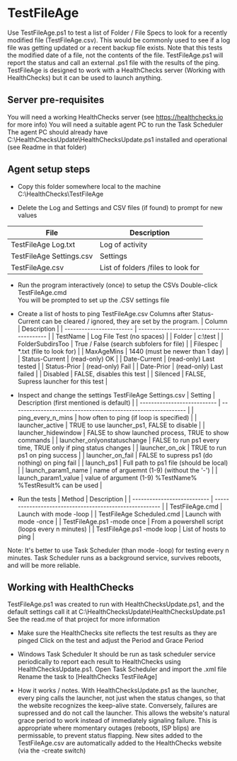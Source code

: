 # TestFileAge

Use TestFileAge.ps1 to test a list of Folder / File Specs to look for a recently modified file (TestFileAge.csv).
This would be commonly used to see if a log file was getting updated or a recent backup file exists.
Note that this tests the modified date of a file, not the contents of the file.
TestFileAge.ps1 will report the status and call an external .ps1 file with the results of the ping.
TestFileAge is designed to work with a HealthChecks server (Working with HealthChecks) but it can be used to launch anything.

## Server pre-requisites

You will need a working HealthChecks server (see <https://healthchecks.io> for more info)
You will need a suitable agent PC to run the Task Scheduler
The agent PC should already have C:\HealthChecksUpdate\HealthChecksUpdate.ps1 installed and operational (see Readme in that folder)

## Agent setup steps

- Copy this folder somewhere local to the machine
C:\HealthChecks\TestFileAge

- Delete the Log and Settings and CSV files (if found) to prompt for new values

| File                     | Description           |
| ------------------------ | --------------------- |
| TestFileAge Log.txt       | Log of activity       |
| TestFileAge Settings.csv  | Settings              |
| TestFileAge.csv           | List of folders /files to look for |

- Run the program interactively (once) to setup the CSVs
Double-click TestFileAge.cmd  
You will be prompted to set up the .CSV settings file

- Create a list of hosts to ping
   TestFileAge.csv
Columns after Status-Current can be cleared / ignored, they are set by the program.
| Column                   | Description                                |
| ------------------------ | ------------------------------------------ |
| TestName                 |  Log File Test (no spaces)                 |
| Folder                   |  c:\test                                   |
| FolderSubdirsToo         | True / False (search subfolers for file)   |
| Filespec                 |  *.txt    (file to look for)               |
| MaxAgeMins               |  1440   (must be newer than 1 day)         |
| Status-Current           |  (read-only) OK                            |
| Date-Current             |  (read-only) Last tested                   |
| Status-Prior             |  (read-only) Fail                          |
| Date-Prior               |  (read-only) Last failed                   |
| Disabled                 |  FALSE, disables this test                 |
| Silenced                 |  FALSE, Supress launcher for this test     |

- Inspect and change the settings
   TestFileAge Settings.csv
| Setting                     | Description (first mentioned is default)                      |
| --------------------------- | ------------------------------------------------------------- |
| ping_every_n_mins           | how often to ping (if loop is specified)                      |
| launcher_active             | TRUE to use launcher_ps1, FALSE to disable                    |
| launcher_hidewindow         | FALSE to show launched process, TRUE to show commands         |
| launcher_onlyonstatuschange | FALSE to run ps1 every time, TRUE only if ping status changes |
| launcher_on_ok              | TRUE to run ps1 on ping success                               |
| launcher_on_fail            | FALSE to supress ps1 (do nothing) on ping fail                |
| launch_ps1                  | Full path to ps1 file (should be local)                       |
| launch_param1_name          | name of arguemnt (1-9) (without the '-')                      |
| launch_param1_value         | value of argument (1-9) %TestName% %TestResult% can be used   |

- Run the tests
| Method                      | Description                                             |
| --------------------------- | ------------------------------------------------------- |
| TestFileAge.cmd              | Launch with mode -loop                                  |
| TestFileAge Scheduled.cmd    | Launch with mode -once                                  |
| TestFileAge.ps1 -mode once   | From a powershell script (loops every n minutes)        |
| TestFileAge.ps1 -mode loop   | List of hosts to ping                                   |

Note: It's better to use Task Scheduler (than mode -loop) for testing every n minutes.
Task Scheduler runs as a background service, survives reboots, and will be more reliable.

## Working with HealthChecks

TestFileAge.ps1 was created to run with HealthChecksUpdate.ps1, and the default settings call it at C:\HealthChecksUpdate\HealthChecksUpdate.ps1
See the read.me of that project for more information

- Make sure the HealthChecks site reflects the test results as they are pinged
Click on the test and adjust the Period and Grace Period

- Windows Task Scheduler
It should be run as task scheduler service periodically to report each result to HealthChecks using HealthChecksUpdate.ps1.
Open Task Scheduler and import the .xml file
Rename the task to [HealthChecks TestFileAge]

- How it works / notes.
With HealthChecksUpdate.ps1 as the launcher, every ping calls the launcher, not just when the status changes, so that the website recognizes the keep-alive state.
Conversely, failures are supressed and do not call the launcher.  This allows the website's natural grace period to work instead of immediately signaling failure.
This is appropriate where momentary outages (reboots, ISP blips) are permissable, to prevent status flapping.
New sites added to the TestFileAge.csv are automatically added to the HealthChecks website (via the -create switch)

